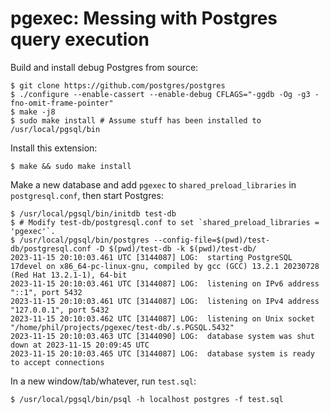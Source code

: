 # pgexec: Messing with Postgres query execution

Build and install debug Postgres from source:

```console
$ git clone https://github.com/postgres/postgres
$ ./configure --enable-cassert --enable-debug CFLAGS="-ggdb -Og -g3 -fno-omit-frame-pointer"
$ make -j8
$ sudo make install # Assume stuff has been installed to /usr/local/pgsql/bin
```

Install this extension:

```console
$ make && sudo make install
```

Make a new database and add `pgexec` to `shared_preload_libraries` in
`postgresql.conf`, then start Postgres:

```console
$ /usr/local/pgsql/bin/initdb test-db
$ # Modify test-db/postgresql.conf to set `shared_preload_libraries = 'pgexec'`.
$ /usr/local/pgsql/bin/postgres --config-file=$(pwd)/test-db/postgresql.conf -D $(pwd)/test-db -k $(pwd)/test-db/
2023-11-15 20:10:03.461 UTC [3144087] LOG:  starting PostgreSQL 17devel on x86_64-pc-linux-gnu, compiled by gcc (GCC) 13.2.1 20230728 (Red Hat 13.2.1-1), 64-bit
2023-11-15 20:10:03.461 UTC [3144087] LOG:  listening on IPv6 address "::1", port 5432
2023-11-15 20:10:03.461 UTC [3144087] LOG:  listening on IPv4 address "127.0.0.1", port 5432
2023-11-15 20:10:03.462 UTC [3144087] LOG:  listening on Unix socket "/home/phil/projects/pgexec/test-db/.s.PGSQL.5432"
2023-11-15 20:10:03.463 UTC [3144090] LOG:  database system was shut down at 2023-11-15 20:09:45 UTC
2023-11-15 20:10:03.465 UTC [3144087] LOG:  database system is ready to accept connections
```

In a new window/tab/whatever, run `test.sql`:

```console
$ /usr/local/pgsql/bin/psql -h localhost postgres -f test.sql
```
